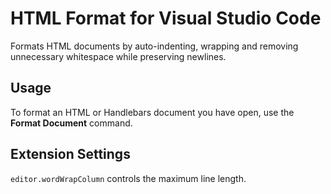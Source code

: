 # HTML Format for Visual Studio Code

Formats HTML documents by auto-indenting, wrapping and removing unnecessary
whitespace while preserving newlines.

## Usage

To format an HTML or Handlebars document you have open, use the
**Format Document** command.

## Extension Settings

`editor.wordWrapColumn` controls the maximum line length.
